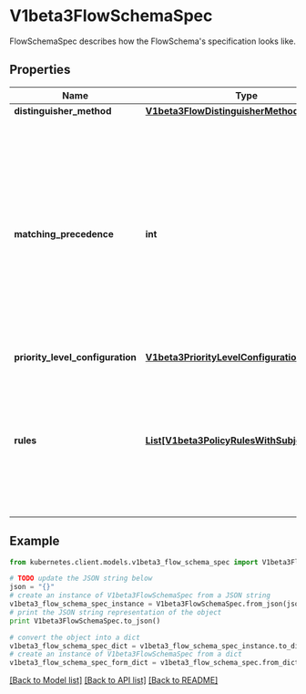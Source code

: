 # V1beta3FlowSchemaSpec

FlowSchemaSpec describes how the FlowSchema's specification looks like.

## Properties
Name | Type | Description | Notes
------------ | ------------- | ------------- | -------------
**distinguisher_method** | [**V1beta3FlowDistinguisherMethod**](V1beta3FlowDistinguisherMethod.md) |  | [optional] 
**matching_precedence** | **int** | &#x60;matchingPrecedence&#x60; is used to choose among the FlowSchemas that match a given request. The chosen FlowSchema is among those with the numerically lowest (which we take to be logically highest) MatchingPrecedence.  Each MatchingPrecedence value must be ranged in [1,10000]. Note that if the precedence is not specified, it will be set to 1000 as default. | [optional] 
**priority_level_configuration** | [**V1beta3PriorityLevelConfigurationReference**](V1beta3PriorityLevelConfigurationReference.md) |  | 
**rules** | [**List[V1beta3PolicyRulesWithSubjects]**](V1beta3PolicyRulesWithSubjects.md) | &#x60;rules&#x60; describes which requests will match this flow schema. This FlowSchema matches a request if and only if at least one member of rules matches the request. if it is an empty slice, there will be no requests matching the FlowSchema. | [optional] 

## Example

```python
from kubernetes.client.models.v1beta3_flow_schema_spec import V1beta3FlowSchemaSpec

# TODO update the JSON string below
json = "{}"
# create an instance of V1beta3FlowSchemaSpec from a JSON string
v1beta3_flow_schema_spec_instance = V1beta3FlowSchemaSpec.from_json(json)
# print the JSON string representation of the object
print V1beta3FlowSchemaSpec.to_json()

# convert the object into a dict
v1beta3_flow_schema_spec_dict = v1beta3_flow_schema_spec_instance.to_dict()
# create an instance of V1beta3FlowSchemaSpec from a dict
v1beta3_flow_schema_spec_form_dict = v1beta3_flow_schema_spec.from_dict(v1beta3_flow_schema_spec_dict)
```
[[Back to Model list]](../README.md#documentation-for-models) [[Back to API list]](../README.md#documentation-for-api-endpoints) [[Back to README]](../README.md)


